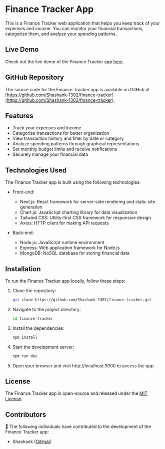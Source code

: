 # Finance Tracker App

This is a Finance Tracker web application that helps you keep track of your expenses and income. You can monitor your financial transactions, categorize them, and analyze your spending patterns.

## Live Demo

Check out the live demo of the Finance Tracker app [here](https://finance-tracker-ten-chi.vercel.app/).

## GitHub Repository

The source code for the Finance Tracker app is available on GitHub at [https://github.com/Shashank-1302/finance-tracker](https://github.com/Shashank-1302/finance-tracker).

## Features

- Track your expenses and income
- Categorize transactions for better organization
- View transaction history and filter by date or category
- Analyze spending patterns through graphical representations
- Set monthly budget limits and receive notifications
- Securely manage your financial data

## Technologies Used

The Finance Tracker app is built using the following technologies:

- Front-end:
  - Next.js: React framework for server-side rendering and static site generation
  - Chart.js: JavaScript charting library for data visualization
  - Tailwind CSS: Utility-first CSS framework for responsive design
  - Axios: HTTP client for making API requests

- Back-end:
  - Node.js: JavaScript runtime environment
  - Express: Web application framework for Node.js
  - MongoDB: NoSQL database for storing financial data

## Installation

To run the Finance Tracker app locally, follow these steps:

1. Clone the repository:

   ```bash
   git clone https://github.com/Shashank-1302/finance-tracker.git
2. Navigate to the project directory:
    ```bash
    cd finance-tracker
3. Install the dependencies:
   ```bash
   npm install
4. Start the development server:
    ```bash
    npm run dev
5. Open your browser and visit http://localhost:3000 to access the app.


## License
The Finance Tracker app is open-source and released under the [MIT License](LICENSE).

## Contributors
👥 The following individuals have contributed to the development of the Finance Tracker app:

- Shashank ([GitHub](https://github.com/Shashank-1302))




